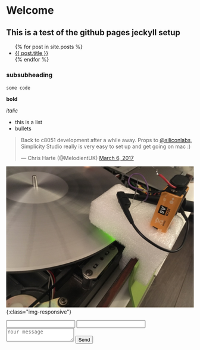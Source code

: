 # Welcome

## This is a test of the github pages jeckyll setup

<ul>
  {% for post in site.posts %}
    <li>
      <a href="{{ post.url }}">{{ post.title }}</a>
    </li>
  {% endfor %}
</ul>

### subsubheading

```
some code
```

**bold**

*italic*


* this is a list
* bullets

<blockquote class="twitter-tweet" data-lang="en"><p lang="en" dir="ltr">Back to c8051 development after a while away. Props to <a href="https://twitter.com/siliconlabs?ref_src=twsrc%5Etfw">@siliconlabs</a>, Simplicity Studio really is very easy to set up and get going on mac :)</p>&mdash; Chris Harte (@MelodientUK) <a href="https://twitter.com/MelodientUK/status/838715871400984576?ref_src=twsrc%5Etfw">March 6, 2017</a></blockquote>
<script async src="https://platform.twitter.com/widgets.js" charset="utf-8"></script>



![test image](/images/platter_sensor.jpeg){:class="img-responsive"}






<form action="https://formspree.io/chris+formspree@melodient.com"
      method="POST">
    <input type="text" name="name">
    <input type="email" name="_replyto">
    <textarea name="message" placeholder="Your message"></textarea>
    <input type="hidden" name="_next" value="index.html" />
    <input type="submit" value="Send">
</form> 
